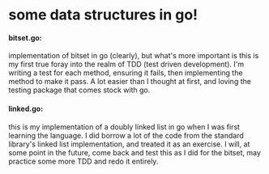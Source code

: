 some data structures in go!
==========

#### bitset.go: 

implementation of bitset in go (clearly), but what's more important is this is my first true foray into the realm of TDD (test driven development).  I'm writing a test for each method, ensuring it fails, then implementing the method to make it pass. A lot easier than I thought at first, and loving the testing package that comes stock with go. 

#### linked.go: 

this is my implementation of a doubly linked list in go when I was first learning the language.  I did borrow a lot of the code from the standard library's linked list implementation, and treated it as an exercise.  I will, at some point in the future, come back and test this as I did for the bitset, may practice some more TDD and redo it entirely. 

